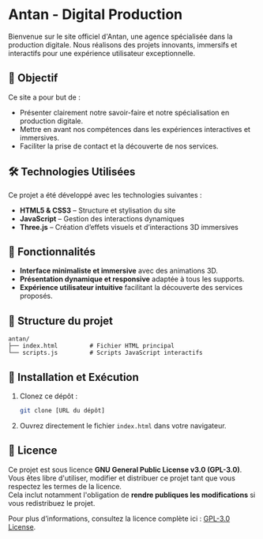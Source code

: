 # Antan - Digital Production

Bienvenue sur le site officiel d'Antan, une agence spécialisée dans la production digitale. Nous réalisons des projets innovants, immersifs et interactifs pour une expérience utilisateur exceptionnelle.

## 🎯 Objectif

Ce site a pour but de :

- Présenter clairement notre savoir-faire et notre spécialisation en production digitale.
- Mettre en avant nos compétences dans les expériences interactives et immersives.
- Faciliter la prise de contact et la découverte de nos services.

## 🛠 Technologies Utilisées

Ce projet a été développé avec les technologies suivantes :

- **HTML5 & CSS3** – Structure et stylisation du site
- **JavaScript** – Gestion des interactions dynamiques
- **Three.js** – Création d’effets visuels et d’interactions 3D immersives

## 📌 Fonctionnalités

- **Interface minimaliste et immersive** avec des animations 3D.
- **Présentation dynamique et responsive** adaptée à tous les supports.
- **Expérience utilisateur intuitive** facilitant la découverte des services proposés.

## 📂 Structure du projet

```
antan/
├── index.html         # Fichier HTML principal
└── scripts.js         # Scripts JavaScript interactifs
```

## 🚀 Installation et Exécution

1. Clonez ce dépôt :
   ```bash
   git clone [URL du dépôt]
   ```
2. Ouvrez directement le fichier `index.html` dans votre navigateur.

## 📜 Licence

Ce projet est sous licence **GNU General Public License v3.0 (GPL-3.0)**.  
Vous êtes libre d'utiliser, modifier et distribuer ce projet tant que vous respectez les termes de la licence.  
Cela inclut notamment l'obligation de **rendre publiques les modifications** si vous redistribuez le projet.  

Pour plus d’informations, consultez la licence complète ici : [GPL-3.0 License](https://www.gnu.org/licenses/gpl-3.0.html).

